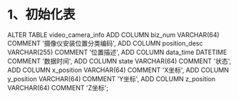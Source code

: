 # 1、初始化表

ALTER TABLE video_camera_info 
ADD COLUMN biz_num VARCHAR(64) COMMENT '摄像仪安装位置分类编码',
ADD COLUMN position_desc VARCHAR(255) COMMENT '位置描述',
ADD COLUMN data_time DATETIME COMMENT '数据时间',
ADD COLUMN state VARCHAR(64) COMMENT '状态',
ADD COLUMN x_position VARCHAR(64) COMMENT 'X坐标',
ADD COLUMN y_position VARCHAR(64) COMMENT 'Y坐标',
ADD COLUMN z_position VARCHAR(64) COMMENT 'Z坐标';

